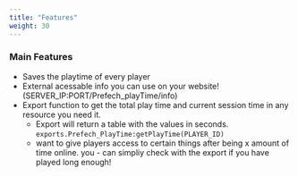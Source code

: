 ```yaml
---
title: "Features"
weight: 30
---
```


### Main Features

- Saves the playtime of every player
- External acessable info you can use on your website! (SERVER_IP:PORT/Prefech_playTime/info)
- Export function to get the total play time and current session time in any resource you need it.
    - Export will return a table with the values in seconds.  
    `exports.Prefech_PlayTime:getPlayTime(PLAYER_ID)`
    - want to give players access to certain things after being x amount of time online. you - can simpliy check with the export if you have played long enough!